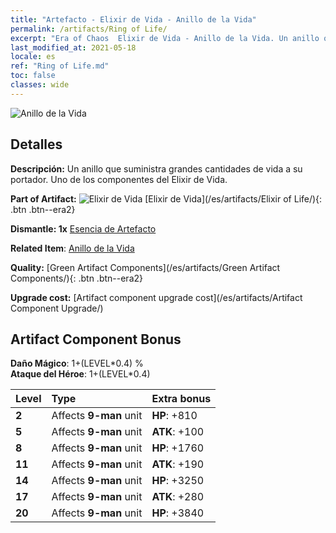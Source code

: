 ```yaml
---
title: "Artefacto - Elixir de Vida - Anillo de la Vida"
permalink: /artifacts/Ring of Life/
excerpt: "Era of Chaos  Elixir de Vida - Anillo de la Vida. Un anillo que suministra grandes cantidades de vida a su portador. Uno de los componentes del Elixir de Vida."
last_modified_at: 2021-05-18
locale: es
ref: "Ring of Life.md"
toc: false
classes: wide
---
```


 ![Anillo de la Vida](/images/t/artifact_40112.png)



## Detalles

 **Descripción:** Un anillo que suministra grandes cantidades de vida a su portador. Uno de los componentes del Elixir de Vida.

 **Part of Artifact:** ![Elixir de Vida](/images/t/icon_artifact_11.png) [Elixir de Vida](/es/artifacts/Elixir of Life/){: .btn .btn--era2}

 **Dismantle: 1x** [Esencia de Artefacto](/ItemsES/con_905/)

 **Related Item**: [Anillo de la Vida](/ItemsES/art_107/)

 **Quality:** [Green Artifact Components](/es/artifacts/Green Artifact Components/){: .btn .btn--era2}

 **Upgrade cost:** [Artifact component upgrade cost](/es/artifacts/Artifact Component Upgrade/)

## Artifact Component Bonus

  **Daño Mágico**: 1+(LEVEL\*0.4) %<br/>**Ataque del Héroe**: 1+(LEVEL\*0.4)

  |  Level  | Type |    Extra bonus  | 
  |:--------|:-----|:----------------| 
  | **2** | Affects **9-man** unit | **HP**: +810 | 
  | **5** | Affects **9-man** unit | **ATK**: +100 | 
  | **8** | Affects **9-man** unit | **HP**: +1760 | 
  | **11** | Affects **9-man** unit | **ATK**: +190 | 
  | **14** | Affects **9-man** unit | **HP**: +3250 | 
  | **17** | Affects **9-man** unit | **ATK**: +280 | 
  | **20** | Affects **9-man** unit | **HP**: +3840 | 
